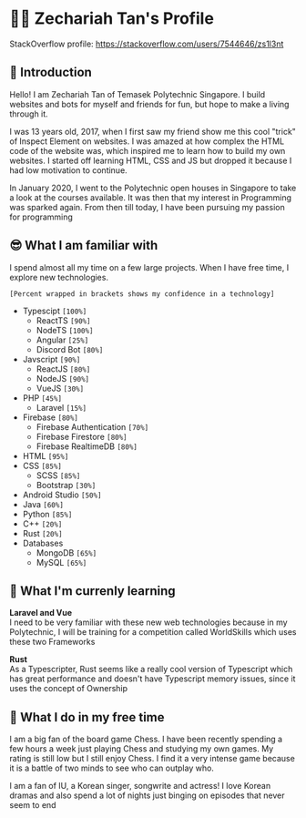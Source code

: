 # 👨‍💻 Zechariah Tan's Profile
StackOverflow profile: https://stackoverflow.com/users/7544646/zs1l3nt

## 👋 Introduction
Hello! I am Zechariah Tan of Temasek Polytechnic Singapore. I build websites and bots for myself and friends for fun, but hope to make a living through it.

I was 13 years old, 2017, when I first saw my friend show me this cool "trick" of Inspect Element on websites. I was amazed at how complex the HTML code of the website was, which inspired me to learn how to build my own websites. I started off learning HTML, CSS and JS but dropped it because I had low motivation to continue. 

In January 2020, I went to the Polytechnic open houses in Singapore to take a look at the courses available. It was then that my interest in Programming was sparked again. From then till today, I have been pursuing my passion for programming

## 😎 What I am familiar with
I spend almost all my time on a few large projects. When I have free time, I explore new technologies.

`[Percent wrapped in brackets shows my confidence in a technology]`

- Typescipt `[100%]`
    - ReactTS `[90%]`
    - NodeTS `[100%]`
    - Angular `[25%]`
    - Discord Bot `[80%]`
- Javscript `[90%]`
    - ReactJS `[80%]`
    - NodeJS `[90%]`
    - VueJS `[30%]`
- PHP `[45%]`
    - Laravel `[15%]`
- Firebase `[80%]`
    - Firebase Authentication `[70%]`
    - Firebase Firestore `[80%]`
    - Firebase RealtimeDB `[80%]`
- HTML `[95%]`
- CSS `[85%]`
    - SCSS `[85%]`
    - Bootstrap `[30%]`
- Android Studio `[50%]`
- Java `[60%]`
- Python `[85%]`
- C++ `[20%]`
- Rust `[20%]`
- Databases
    - MongoDB `[65%]`
    - MySQL `[65%]`

## 🌱 What I'm currenly learning
**Laravel and Vue**<br>
I need to be very familiar with these new web technologies because in my Polytechnic, I will be training for a competition called WorldSkills which uses these two Frameworks

**Rust**<br>
As a Typescripter, Rust seems like a really cool version of Typescript which has great performance and doesn't have Typescript memory issues, since it uses the concept of Ownership

## 🎉 What I do in my free time
I am a big fan of the board game Chess. I have been recently spending a few hours a week just playing Chess and studying my own games. My rating is still low but I still enjoy Chess. I find it a very intense game because it is a battle of two minds to see who can outplay who.

I am a fan of IU, a Korean singer, songwrite and actress! I love Korean dramas and also spend a lot of nights just binging on episodes that never seem to end
